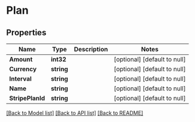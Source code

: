 # Plan

## Properties
Name | Type | Description | Notes
------------ | ------------- | ------------- | -------------
**Amount** | **int32** |  | [optional] [default to null]
**Currency** | **string** |  | [optional] [default to null]
**Interval** | **string** |  | [optional] [default to null]
**Name** | **string** |  | [optional] [default to null]
**StripePlanId** | **string** |  | [optional] [default to null]

[[Back to Model list]](../README.md#documentation-for-models) [[Back to API list]](../README.md#documentation-for-api-endpoints) [[Back to README]](../README.md)


